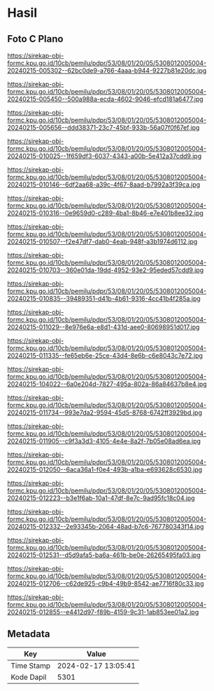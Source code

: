 # Hasil

## Foto C Plano

https://sirekap-obj-formc.kpu.go.id/10cb/pemilu/pdpr/53/08/01/20/05/5308012005004-20240215-005302--62bc0de9-a766-4aaa-b944-9227b81e20dc.jpg

https://sirekap-obj-formc.kpu.go.id/10cb/pemilu/pdpr/53/08/01/20/05/5308012005004-20240215-005450--500a988a-ecda-4602-9046-efcd181a6477.jpg

https://sirekap-obj-formc.kpu.go.id/10cb/pemilu/pdpr/53/08/01/20/05/5308012005004-20240215-005656--ddd38371-23c7-45bf-933b-56a07f0f67ef.jpg

https://sirekap-obj-formc.kpu.go.id/10cb/pemilu/pdpr/53/08/01/20/05/5308012005004-20240215-010025--1f659df3-6037-4343-a00b-5e412a37cdd9.jpg

https://sirekap-obj-formc.kpu.go.id/10cb/pemilu/pdpr/53/08/01/20/05/5308012005004-20240215-010146--6df2aa68-a39c-4f67-8aad-b7992a3f39ca.jpg

https://sirekap-obj-formc.kpu.go.id/10cb/pemilu/pdpr/53/08/01/20/05/5308012005004-20240215-010316--0e9659d0-c289-4ba1-8b46-e7e401b8ee32.jpg

https://sirekap-obj-formc.kpu.go.id/10cb/pemilu/pdpr/53/08/01/20/05/5308012005004-20240215-010507--f2e47df7-dab0-4eab-948f-a3b1974d6112.jpg

https://sirekap-obj-formc.kpu.go.id/10cb/pemilu/pdpr/53/08/01/20/05/5308012005004-20240215-010703--360e01da-19dd-4952-93e2-95eded57cdd9.jpg

https://sirekap-obj-formc.kpu.go.id/10cb/pemilu/pdpr/53/08/01/20/05/5308012005004-20240215-010835--39489351-d41b-4b61-9316-4cc41b4f285a.jpg

https://sirekap-obj-formc.kpu.go.id/10cb/pemilu/pdpr/53/08/01/20/05/5308012005004-20240215-011029--8e976e6a-e8d1-431d-aee0-80698951d017.jpg

https://sirekap-obj-formc.kpu.go.id/10cb/pemilu/pdpr/53/08/01/20/05/5308012005004-20240215-011335--fe65eb6e-25ce-43d4-8e6b-c6e8043c7e72.jpg

https://sirekap-obj-formc.kpu.go.id/10cb/pemilu/pdpr/53/08/01/20/05/5308012005004-20240215-104022--6a0e204d-7827-495a-802a-86a84637b8e4.jpg

https://sirekap-obj-formc.kpu.go.id/10cb/pemilu/pdpr/53/08/01/20/05/5308012005004-20240215-011734--993e7da2-9594-45d5-8768-6742ff3929bd.jpg

https://sirekap-obj-formc.kpu.go.id/10cb/pemilu/pdpr/53/08/01/20/05/5308012005004-20240215-011905--c9f3a3d3-4105-4e4e-8a2f-7b05e08ad6ea.jpg

https://sirekap-obj-formc.kpu.go.id/10cb/pemilu/pdpr/53/08/01/20/05/5308012005004-20240215-012050--6aca36a1-f0e4-493b-a1ba-e693628c6530.jpg

https://sirekap-obj-formc.kpu.go.id/10cb/pemilu/pdpr/53/08/01/20/05/5308012005004-20240215-012223--b3e1f6ab-10a1-47df-8e7c-9ad95fc18c04.jpg

https://sirekap-obj-formc.kpu.go.id/10cb/pemilu/pdpr/53/08/01/20/05/5308012005004-20240215-012332--2e93345b-2064-48ad-b7c6-767780343f14.jpg

https://sirekap-obj-formc.kpu.go.id/10cb/pemilu/pdpr/53/08/01/20/05/5308012005004-20240215-012531--d5d9afa5-ba6a-461b-be0e-26265495fa03.jpg

https://sirekap-obj-formc.kpu.go.id/10cb/pemilu/pdpr/53/08/01/20/05/5308012005004-20240215-012706--c62de925-c9b4-49b9-8542-ae7716f80c33.jpg

https://sirekap-obj-formc.kpu.go.id/10cb/pemilu/pdpr/53/08/01/20/05/5308012005004-20240215-012855--e4412d97-f89b-4159-9c31-1ab853ee01a2.jpg


## Metadata

| Key        | Value               |
| ---------- | ------------------- |
| Time Stamp | 2024-02-17 13:05:41 |
| Kode Dapil | 5301                |



